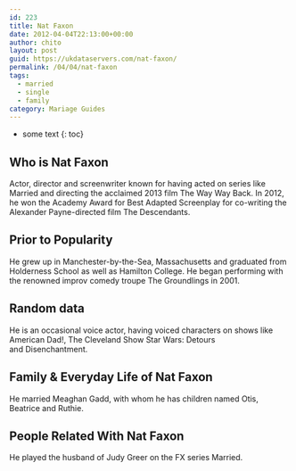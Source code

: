 ```yaml
---
id: 223
title: Nat Faxon
date: 2012-04-04T22:13:00+00:00
author: chito
layout: post
guid: https://ukdataservers.com/nat-faxon/
permalink: /04/04/nat-faxon  
tags:
  - married
  - single
  - family
category: Mariage Guides
---
```


* some text
{: toc}


## Who is  Nat Faxon
                  
                  
                  
Actor, director and screenwriter known for having acted on series like Married and directing the acclaimed 2013 film The Way Way Back. In 2012, he won the Academy Award for Best Adapted Screenplay for co-writing the Alexander Payne-directed film The Descendants.
                  
                
                
                
## Prior to Popularity 
                  
                  
                  
He grew up in Manchester-by-the-Sea, Massachusetts and graduated from Holderness School as well as Hamilton College. He began performing with the renowned improv comedy troupe The Groundlings in 2001.
                  
                
                
                
## Random data 
                  
                  
                  
He is an occasional voice actor, having voiced characters on shows like American Dad!, The Cleveland Show Star Wars: Detours and Disenchantment.
                  
                
                
                
## Family & Everyday Life of Nat Faxon
                  
                  
                  
He married Meaghan Gadd, with whom he has children named Otis, Beatrice and Ruthie.
                  
                
                
                
## People Related With  Nat Faxon
                  
                  
                  
He played the husband of Judy Greer on the FX series Married.
                  
                
              
            
          
          
          
    
    
  
